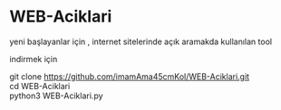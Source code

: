 # WEB-Aciklari
yeni başlayanlar için , internet sitelerinde açık aramakda kullanılan tool


indirmek için

git clone https://github.com/imamAma45cmKol/WEB-Aciklari.git                 
cd WEB-Aciklari         
python3 WEB-Aciklari.py                           
